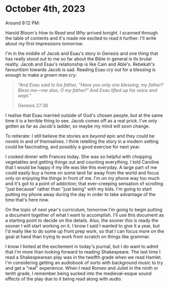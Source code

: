 # October 4th, 2023

Around 9:12 PM:

Harold Bloom's *How to Read and Why* arrived tonight. I scanned through the table of contents and it's made me excited to read it further. I'll write about my first impressions tomorrow.

I'm in the middle of Jacob and Esau's story in Genesis and one thing that has really stood out to me so far about the Bible in general is its brutal reality. Jacob and Esau's relationship is like Cain and Able's. Rebekah's favouritism towards Jacob is sad. Reading Esau cry out for a blessing is enough to make a grown man cry:

>*"And Esau said to his father, “Have you only one blessing, my father? Bless me—me also, O my father!” And Esau lifted up his voice and wept."*
>
>Genesis 27:38

I realise that Esau married outside of God's chosen people, but at the same time it is a terrible thing to see. Jacob comes off as a real prick. I've only gotten as far as Jacob's ladder, so maybe my mind will soon change.

To reiterate: I still believe the stories are *beyond* epic and they could be novels in and of themselves. I think retelling the story in a modern setting could be fascinating, and possibly a good exercise for next year.

I cooked dinner with Frances today. She was so helpful with chopping vegetables and getting things out and counting everything. I told Caroline that I would be happy if my life was like this everyday. A large part of me could easily buy a home on some land far away from the world and focus only on enjoying the things in front of me. I'm on my phone way too much and it's got to a point of addiction; that ever-creeping sensation of scrolling "just because" rather than "just being" with my kids. I'm going to start putting my phone away during the day in order to take advantage of the time that's here now.

On the topic of next year's curriculum, tomorrow I'm going to begin putting a document together of what I want to accomplish. I'll use this document as a starting point to decide on the details. Also, the sooner this is ready the sooner I will start working on it. I know I said I wanted to give it a year, but I'd really like to do some up front prep work, so that I can focus more on the goal at hand than trying to work from scratch on things like grammar.

I know I hinted at the excitement in today's journal, but I do want to admit that I'm more than looking forward to reading Shakespeare. The last time I read a Shakespearean play was in the twelfth grade when we read Hamlet. I'm considering getting an audiobook of sorts with background music to try and get a "real" experience. When I read Romeo and Juliet in the ninth or tenth grade, I remember being sucked into the medieval-esque sound effects of the play due to it being read along with audio.


